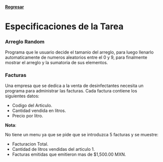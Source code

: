 #### [Regresar](../../README.md)
# Especificaciones de la Tarea
### Arreglo Random
Programa que le usuario decide el tamanio del arreglo, para luego llenarlo automaticamente de numeros aleatorios entre el 0 y 9, para finalmente mostrar el arreglo y la sumatoria de sus elementos. 

### Facturas
Una empresa que se dedica a la venta de desinfectantes necesita un programa para administrar las facturas. 
Cada factura contiene los siguientes datos:

- Codigo del Articulo.
- Cantidad vendida en litros.
- Precio por litro.

**Nota**: 

No tiene un menu ya que se pide que se introduzca 5 facturas y se muestre:

- Facturacion Total.
- Cantidad de litros vendidas del articulo 1.
- Facturas emitidas que emitieron mas de $1,500.00 MXN.
 